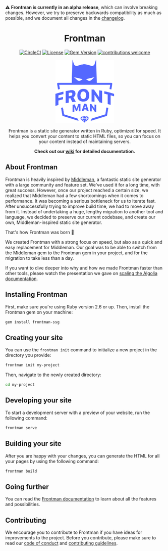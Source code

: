 ⚠️  **Frontman is currently in an alpha release**, which can involve breaking changes. However, we try to preserve backwards compatibility as much as possible, and we document all changes in the [changelog][changelog].

<div align="center">

# Frontman

[![CircleCI](https://circleci.com/gh/algolia/frontman/tree/master.svg?style=shield&circle-token=ea3dfd1f27a86d050cbc806d3cbd27c1742746ac)](https://circleci.com/gh/algolia/frontman/tree/master)
[![License](http://img.shields.io/badge/license-MIT-blue.svg?style=flat)][license]
[![Gem Version](http://img.shields.io/gem/v/frontman-ssg.svg?style=flat)][gem]
[![contributions welcome](https://img.shields.io/badge/contributions-welcome-brightgreen.svg?style=flat)](https://github.com/algolia/frontman/issues)

<img src="frontman.svg" alt="Frontman" height="200"/>

Frontman is a static site generator written in Ruby, optimized for speed. It helps you convert your content to static HTML files, so you can focus on your content instead of maintaining servers.

**Check out our [wiki][wiki] for detailed documentation.**

</div>

## About Frontman
Frontman is heavily inspired by [Middleman][middleman], a fantastic static site generator with a large community and feature set. We've used it for a long time, with great success.
However, once our project reached a certain size, we realized that Middleman had a few shortcomings when it comes to performance. It was becoming a serious bottleneck for us to iterate fast. After unsuccessfully trying to improve build time, we had to move away from it. Instead of undertaking a huge, lengthy migration to another tool and language, we decided to preserve our current codebase, and create our own, Middleman-inspired static site generator.

That's how Frontman was born 🚀

We created Frontman with a strong focus on speed, but also as a quick and easy replacement for Middleman. Our goal was to be able to switch from the Middleman gem to the Frontman gem in your project, and for the migration to take less than a day.

If you want to dive deeper into why and how we made Frontman faster than other tools, please watch the presentation we gave on [scaling the Algolia documentation][doc_talk].

## Installing Frontman

First, make sure you're using Ruby version 2.6 or up. Then, install the Frontman gem on your machine:

```sh
gem install frontman-ssg
```

## Creating your site

You can use the `frontman init` command to initialize a new project in the directory you provide:

```sh
frontman init my-project
```

Then, navigate to the newly created directory:

```sh
cd my-project
```

## Developing your site

To start a development server with a preview of your website, run the following command:

```sh
frontman serve
```

## Building your site

After you are happy with your changes, you can generate the HTML for all your pages by using the following command:

```sh
frontman build
```

## Going further

You can read the [Frontman documentation][wiki] to learn about all the features and possibilities.

## Contributing

We encourage you to contribute to Frontman if you have ideas for improvements to the project. 
Before you contribute, please make sure to read our [code of conduct](.github/CODE_OF_CONDUCT.md) and [contributing guidelines](CONTRIBUTING.md).

[changelog]: https://github.com/algolia/frontman/blob/master/CHANGELOG.md
[doc_talk]: https://www.youtube.com/watch?v=6feV1DrCBdE
[gem]: https://rubygems.org/gems/frontman-ssg
[license]: https://github.com/algolia/frontman/blob/master/LICENSE.md
[middleman]: https://middlemanapp.com/
[wiki]: https://github.com/algolia/frontman/wiki
